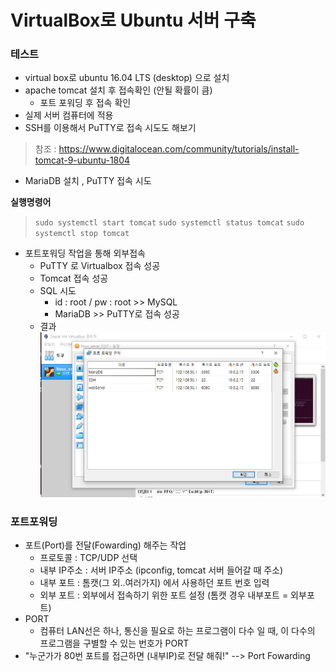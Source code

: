# VirtualBox로 Ubuntu 서버 구축

### 테스트

* virtual box로 ubuntu 16.04 LTS (desktop) 으로 설치
* apache tomcat 설치 후 접속확인 (안될 확률이 큼)
  * 포트 포워딩 후 접속 확인
* 실제 서버 컴퓨터에 적용
* SSH를 이용해서 PuTTY로 접속 시도도 해보기

> 참조 : https://www.digitalocean.com/community/tutorials/install-tomcat-9-ubuntu-1804

* MariaDB 설치 , PuTTY 접속 시도



**실행명령어**

> ```sudo systemctl start tomcat```
> ```sudo systemctl status tomcat```
> ```sudo systemctl stop tomcat```

* 포트포워딩 작업을 통해 외부접속 
  * PuTTY 로 Virtualbox 접속 성공
  * Tomcat 접속 성공
  * SQL 시도 
    * id : root / pw : root  >> MySQL
    * MariaDB >> PuTTY로 접속 성공
  * 결과
    ![image-20200903161945841](.\port_fowarding)

### 포트포워딩

* 포트(Port)를 전달(Fowarding) 해주는 작업
  * 프로토콜 : TCP/UDP 선택
  * 내부 IP주소 : 서버 IP주소 (ipconfig, tomcat 서버 들어갈 때 주소)
  * 내부 포트 : 톰캣(그 외..여러가지) 에서 사용하던 포트 번호 입력
  * 외부 포트 : 외부에서 접속하기 위한 포트 설정 (톰캣 경우 내부포트 = 외부포트)
* PORT
  * 컴퓨터 LAN선은 하나, 통신을 필요로 하는 프로그램이 다수 일 때, 이 다수의 프로그램을 구별할 수 있는 번호가 PORT
* "누군가가 80번 포트를 접근하면 (내부IP)로 전달 해줘!" --> Port Fowarding

